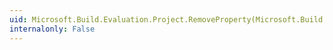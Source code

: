 ```yaml
---
uid: Microsoft.Build.Evaluation.Project.RemoveProperty(Microsoft.Build.Evaluation.ProjectProperty)
internalonly: False
---
```

